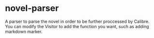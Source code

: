 # novel-parser

A parser to parse the novel in order to be further proccessed by Calibre. You can modify the Visitor to add the function you want, such as adding markdown marker.
